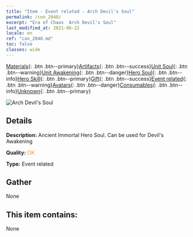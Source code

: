 ```yaml
---
title: "Item - Event related - Arch Devil's Soul"
permalink: /con_2048/
excerpt: "Era of Chaos  Arch Devil's Soul"
last_modified_at: 2021-06-22
locale: en
ref: "con_2048.md"
toc: false
classes: wide
---
```

 [Materials](/Items/){: .btn .btn--primary}[Artifacts](/Items/Artifacts/){: .btn .btn--success}[Unit Soul](/Items/UnitSoul/){: .btn .btn--warning}[Unit Awakening](/Items/UnitAwakening/){: .btn .btn--danger}[Hero Soul](/Items/HeroSoul/){: .btn .btn--info}[Hero Skill](/Items/HeroSkill/){: .btn .btn--primary}[Gift](/Items/Gift/){: .btn .btn--success}[Event related](/Items/Events/){: .btn .btn--warning}[Avatars](/Items/Avatars/){: .btn .btn--danger}[Consumables](/Items/Consumables/){: .btn .btn--info}[Unknown](/Items/Unknown/){: .btn .btn--primary}

 ![Arch Devil's Soul](/images/t/juexing_507.png)

## Details
 **Description:** Ancient Immortal Hero Soul. Can be used for Devil's Awakening

 **Quality:** <span style="color: #FF8C00">OK</span>

 **Type:** Event related

## Gather

  None

## This item contains:

  None

